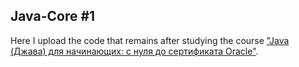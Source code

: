 ## Java-Core #1
Here I upload the code that remains after studying the course ["Java (Джава) для начинающих: с нуля до сертификата Oracle"](https://coursehunter.net/course/java-dzhava-dlya-nachinayushchih-s-nulya-do-sertifikata-oracle).
